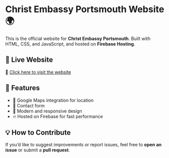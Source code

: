 # Christ Embassy Portsmouth Website 🌍

This is the official website for **Christ Embassy Portsmouth**. Built with HTML, CSS, and JavaScript, and hosted on **Firebase Hosting**.

## 🚀 Live Website
🔗 [Click here to visit the website]((https://ce-portsmouth.web.app))

## 📌 Features
- 📍 Google Maps integration for location
- 📧 Contact form
- 🎨 Modern and responsive design
- 🔥 Hosted on Firebase for fast performance

## 💡 How to Contribute
If you’d like to suggest improvements or report issues, feel free to **open an issue** or submit a **pull request**.


